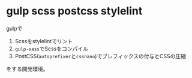 # gulp scss postcss stylelint

gulpで

1. Scssをstylelintでリント
2. `gulp-sass`でScssをコンパイル
3. PostCSS(`autoprefixer`と`cssnano`)でプレフィックスの付与とCSSの圧縮

をする開発環境。
